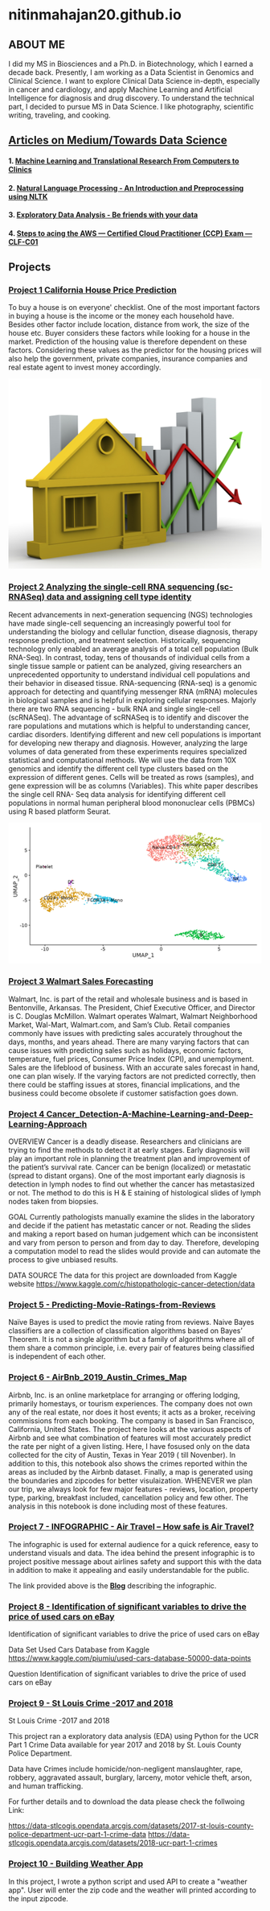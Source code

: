 # nitinmahajan20.github.io

## ABOUT ME

I did my MS in Biosciences and a Ph.D. in Biotechnology, which I earned a decade back. Presently, I am working as a Data Scientist in Genomics and Clinical Science. I want to explore Clinical Data Science in-depth, especially in cancer and cardiology, and apply Machine Learning and Artificial Intelligence for diagnosis and drug discovery. To understand the technical part, I decided to pursue MS in Data Science. 
I like photography, scientific writing, traveling, and cooking.

## [Articles on Medium/Towards Data Science](https://medium.com/@nitinmahajan20)

#### 1. [Machine Learning and Translational Research From Computers to Clinics](https://medium.com/towards-data-science/machine-learning-and-translational-research-d0738ac13d6)
#### 2. [Natural Language Processing - An Introduction and Preprocessing using NLTK](https://medium.com/towards-data-science/natural-language-processing-a1496244c15c)
#### 3. [Exploratory Data Analysis - Be friends with your data](https://medium.com/towards-data-science/be-friends-with-your-data-f03f2ecc8dc3)
#### 4. [Steps to acing the AWS — Certified Cloud Practitioner (CCP) Exam — CLF-C01](https://medium.com/datadriveninvestor/steps-to-acing-the-aws-certified-cloud-practitioner-ccp-exam-clf-c01-ef5ada8f0912)


## Projects

### [Project 1 California House Price Prediction](https://github.com/nitinmahajan20/California-House-Price-)

To buy a house is on everyone' checklist. One of the most important factors in buying a house is the income or the money each household have. Besides other factor include location, distance from work, the size of the house etc. Buyer considers these factors while looking for a house in the market. Prediction of the housing value is therefore dependent on these factors. Considering these values as the predictor for the housing prices will also help the government, private companies, insurance companies and real estate agent to invest money accordingly.

![](/Images/image1.jpeg)

### [Project 2 Analyzing the single-cell RNA sequencing (sc-RNASeq) data and assigning cell type identity](https://github.com/nitinmahajan20/scRNA)

Recent advancements in next-generation sequencing (NGS) technologies have made single-cell sequencing an increasingly powerful tool for understanding the biology and cellular function, disease diagnosis, therapy response prediction, and treatment selection. Historically, sequencing technology only enabled an average analysis of a total cell population (Bulk RNA-Seq). In contrast, today, tens of thousands of individual cells from a single tissue sample or patient can be analyzed, giving researchers an unprecedented opportunity to understand individual cell populations and their behavior in diseased tissue. RNA-sequencing (RNA-seq) is a genomic approach for detecting and quantifying messenger RNA (mRNA) molecules in biological samples and is helpful in exploring cellular responses. Majorly there are two RNA sequencing - bulk RNA and single single-cell (scRNASeq). The advantage of scRNASeq is to identify and discover the rare populations and mutations which is helpful to understanding cancer, cardiac disorders. Identifying different and new cell populations is important for developing new therapy and diagnosis. However, analyzing the large volumes of data generated from these experiments requires specialized statistical and computational methods. We will use the data from 10X genomics and identify the different cell type clusters based on the expression of different genes. Cells will be treated as rows (samples), and gene expression will be as columns (Variables). This white paper describes the single cell RNA- Seq data analysis for identifying different cell populations in normal human peripheral blood mononuclear cells (PBMCs) using R based platform Seurat. 

![](/Images/image2.png)

### [Project 3 Walmart Sales Forecasting](https://github.com/nitinmahajan20/Walmart_Sales_Forecasting)

Walmart, Inc. is part of the retail and wholesale business and is based in Bentonville, Arkansas. The President, Chief Executive Officer, and Director is C. Douglas McMillon. Walmart operates Walmart, Walmart Neighborhood Market, Wal-Mart, Walmart.com, and Sam’s Club. Retail companies commonly have issues with predicting sales accurately throughout the days, months, and years ahead. There are many varying factors that can cause issues with predicting sales such as holidays, economic factors, temperature, fuel prices, Consumer Price Index (CPI), and unemployment. Sales are the lifeblood of business. With an accurate sales forecast in hand, one can plan wisely. If the varying factors are not predicted correctly, then there could be staffing issues at stores, financial implications, and the business could become obsolete if customer satisfaction goes down. 


### [Project 4 Cancer_Detection-A-Machine-Learning-and-Deep-Learning-Approach](https://github.com/nitinmahajan20/Cancer_Detection-A-Machine-Learning-and-Deep-Learning-Approach)

OVERVIEW
Cancer is a deadly disease. Researchers and clinicians are trying to find the methods to detect it at early stages. Early diagnosis will play an important role in planning the treatment plan and improvement of the patient’s survival rate. Cancer can be benign (localized) or metastatic (spread to distant organs). One of the most important early diagnosis is detection in lymph nodes to find out whether the cancer has metastasized or not. The method to do this is H & E staining of histological slides of lymph nodes taken from biopsies.

GOAL
Currently pathologists manually examine the slides in the laboratory and decide if the patient has metastatic cancer or not. Reading the slides and making a report based on human judgement which can be inconsistent and vary from person to person and from day to day. Therefore, developing a computation model to read the slides would provide and can automate the process to give unbiased results.

DATA SOURCE
The data for this project are downloaded from Kaggle website
https://www.kaggle.com/c/histopathologic-cancer-detection/data

### [Project 5 - Predicting-Movie-Ratings-from-Reviews](https://github.com/nitinmahajan20/Predicting-Movie-Ratings-from-Reviews-Using-Naive-Bayes)

Naïve Bayes is used to predict the movie rating from reviews. Naive Bayes classifiers are a collection of classification algorithms based on Bayes’ Theorem. It is not a single algorithm but a family of algorithms where all of them share a common principle, i.e. every pair of features being classified is independent of each other.

### [Project 6 -	AirBnb_2019_Austin_Crimes_Map](https://github.com/nitinmahajan20/Austin_AirBnb_Crime_Data_2019)

Airbnb, Inc. is an online marketplace for arranging or offering lodging, primarily homestays, or tourism experiences. The company does not own any of the real estate, nor does it host events; it acts as a broker, receiving commissions from each booking. The company is based in San Francisco, California, United States. The project here looks at the various aspects of Airbnb and see what combination of features will most accurately predict the rate per night of a given listing. Here, I have fosused only on the data collected for the city of Austin, Texas in Year 2019 ( till Novenber). In addition to this, this notebook also shows the crimes reported within the areas as included by the Airbnb dataset. Finally, a map is generated using the boundaries and zipcodes for better visulaization. WHENEVER we plan our trip, we always look for few major features - reviews, location, property type, parking, breakfast included, cancellation policy and few other. The analysis in this notebook is done including most of these features.

### [Project 7 - INFOGRAPHIC - Air Travel – How safe is Air Travel?](https://dsc640mahajan.blogspot.com/2022/05/is-air-travel-safe-data-never-lies.html)

The infographic is used for external audience for a quick reference, easy to understand visuals and data. The idea behind the present infographic is to project positive message about airlines safety and support this with the data in addition to make it appealing and easily understandable for the public.

The link provided above is the [**Blog**](https://dsc640mahajan.blogspot.com/2022/05/is-air-travel-safe-data-never-lies.html) describing the infographic. 

### [Project 8 - Identification of significant variables to drive the price of used cars on eBay](https://github.com/nitinmahajan20/eBay---Used-Car-Project)

Identification of significant variables to drive the price of used cars on eBay

Data Set 
Used Cars Database from Kaggle
https://www.kaggle.com/piumiu/used-cars-database-50000-data-points

Question 
Identification of significant variables to drive the price of used cars on eBay


### [Project 9 - St Louis Crime -2017 and 2018](https://github.com/nitinmahajan20/St-Louis-Crime--2017-and-2018)

St Louis Crime -2017 and 2018

This project ran a exploratory data analysis (EDA) using Python for the UCR Part 1 Crime Data available for year 2017 and 2018 by St. Louis County Police Department. 

Data have Crimes include homicide/non-negligent manslaughter, rape, robbery, aggravated assault, burglary, larceny, motor vehicle theft, arson, and human trafficking. 

For further details and to download the data please check the follwoing Link: 

https://data-stlcogis.opendata.arcgis.com/datasets/2017-st-louis-county-police-department-ucr-part-1-crime-data https://data-stlcogis.opendata.arcgis.com/datasets/2018-ucr-part-1-crimes

### [Project 10 - Building Weather App](https://github.com/nitinmahajan20/Weather_App_Python)

In this project, I wrote a python script and used API to create a "weather app". User will enter the zip code and the weather will printed according to the input zipcode. 


